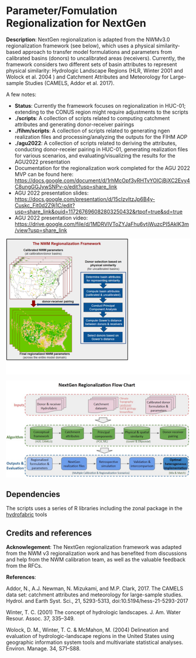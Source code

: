 # Parameter/Fomulation Regionalization for NextGen

**Description**: NextGen regionalization is adapted from the NWMv3.0 regionalization framework (see below), which uses a physical similarity-based approach to transfer model formulations and parameters from calibrated basins (donors) to uncalibrated areas (receivers). Currently, the framework considers two different sets of basin attributes to represent physical similarity: Hydrologic Landscape Regions (HLR, Winter 2001 and Wolock et al. 2004 ) and Catchment Attributes and Meteorology for Large-sample Studies (CAMELS, Addor et al. 2017). 

A few notes:

  - **Status**: Currently the framework focuses on regionalization in HUC-01; extending to the CONUS region might require adjustments to the scripts
  - **./scripts**: A collection of scripts related to computing catchment attributes and generating donor-receiver pairings 
  - **./fihm/scripts**: A collection of scripts related to generating ngen realization files and processing/analyzing the outputs for the FIHM AOP
  - **./agu2022**: A collection of scripts related to deriving the attributes, conducting donor-receier pairing in HUC-01, generating realization files for various scenarios, and evaluating/visualizing the results for the AGU2022 presentation
  - Documentation for the regionalization work completed for the AGU 2022 MVP can be found here: https://docs.google.com/document/d/1rhMcOpf3yRHTvYOlCjBjXC2Evy4C8ungGGJywSNPv-o/edit?usp=share_link
  - AGU 2022 presentation slides:
https://docs.google.com/presentation/d/15cIzvltzJp6B4y-Cuskc_Fit0d2Z9j1C/edit?usp=share_link&ouid=117267696082803250432&rtpof=true&sd=true
  - AGU 2022 presentation video:
https://drive.google.com/file/d/1MDRVlVToZYJaFhu6vtjWuzcPI5AklK3m/view?usp=share_link
 
![Framework](https://github.com/NOAA-OWP/NextGen_Regionalization/blob/master/doc/Framework.png?raw=false)

![Flowchart](https://github.com/NOAA-OWP/NextGen_Regionalization/blob/master/doc/NextGen_regionalization_flowchart.jpg)

## Dependencies

The scripts uses a series of R libraries including the zonal package in the [hydrofabric](https://github.com/NOAA-OWP/hydrofabric) tools 

## Credits and references

**Acknowlegement**: The NextGen regionalization framework was adapted from the NWM v3 regionalization work and has benefited from discussions and help from the NWM calibration team, as well as the valuable feedback from the RFCs.

**References**:

Addor, N., A.J. Newman, N. Mizukami, and M.P. Clark, 2017. The CAMELS data set: catchment attributes and meteorology for large-sample studies. Hydrol. and Earth Syst. Sci., 21, 5293-5313, doi:10.5194/hess-21-5293-2017

Winter, T. C. (2001) The concept of hydrologic landscapes. J. Am. Water Resour. Assoc. 37, 335–349.

Wolock, D. M., Winter, T. C. & McMahon, M. (2004) Delineation and evaluation of hydrologic-landscape regions in the United States using geographic information system tools and multivariate statistical analyses. Environ. Manage. 34, S71–S88.
